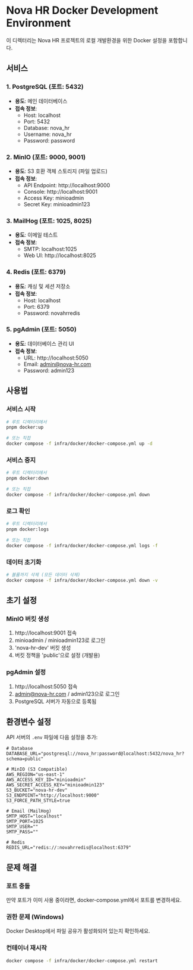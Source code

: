 # Nova HR Docker Development Environment

이 디렉터리는 Nova HR 프로젝트의 로컬 개발환경을 위한 Docker 설정을 포함합니다.

## 서비스

### 1. PostgreSQL (포트: 5432)
- **용도**: 메인 데이터베이스
- **접속 정보**:
  - Host: localhost
  - Port: 5432
  - Database: nova_hr
  - Username: nova_hr
  - Password: password

### 2. MinIO (포트: 9000, 9001)
- **용도**: S3 호환 객체 스토리지 (파일 업로드)
- **접속 정보**:
  - API Endpoint: http://localhost:9000
  - Console: http://localhost:9001
  - Access Key: minioadmin
  - Secret Key: minioadmin123

### 3. MailHog (포트: 1025, 8025)
- **용도**: 이메일 테스트
- **접속 정보**:
  - SMTP: localhost:1025
  - Web UI: http://localhost:8025

### 4. Redis (포트: 6379)
- **용도**: 캐싱 및 세션 저장소
- **접속 정보**:
  - Host: localhost
  - Port: 6379
  - Password: novahrredis

### 5. pgAdmin (포트: 5050)
- **용도**: 데이터베이스 관리 UI
- **접속 정보**:
  - URL: http://localhost:5050
  - Email: admin@nova-hr.com
  - Password: admin123

## 사용법

### 서비스 시작
```bash
# 루트 디렉터리에서
pnpm docker:up

# 또는 직접
docker compose -f infra/docker/docker-compose.yml up -d
```

### 서비스 중지
```bash
# 루트 디렉터리에서
pnpm docker:down

# 또는 직접
docker compose -f infra/docker/docker-compose.yml down
```

### 로그 확인
```bash
# 루트 디렉터리에서
pnpm docker:logs

# 또는 직접
docker compose -f infra/docker/docker-compose.yml logs -f
```

### 데이터 초기화
```bash
# 볼륨까지 삭제 (모든 데이터 삭제)
docker compose -f infra/docker/docker-compose.yml down -v
```

## 초기 설정

### MinIO 버킷 생성
1. http://localhost:9001 접속
2. minioadmin / minioadmin123로 로그인
3. 'nova-hr-dev' 버킷 생성
4. 버킷 정책을 'public'으로 설정 (개발용)

### pgAdmin 설정
1. http://localhost:5050 접속
2. admin@nova-hr.com / admin123으로 로그인
3. PostgreSQL 서버가 자동으로 등록됨

## 환경변수 설정

API 서버의 `.env` 파일에 다음 설정을 추가:

```env
# Database
DATABASE_URL="postgresql://nova_hr:password@localhost:5432/nova_hr?schema=public"

# MinIO (S3 Compatible)
AWS_REGION="us-east-1"
AWS_ACCESS_KEY_ID="minioadmin"
AWS_SECRET_ACCESS_KEY="minioadmin123"
S3_BUCKET="nova-hr-dev"
S3_ENDPOINT="http://localhost:9000"
S3_FORCE_PATH_STYLE=true

# Email (MailHog)
SMTP_HOST="localhost"
SMTP_PORT=1025
SMTP_USER=""
SMTP_PASS=""

# Redis
REDIS_URL="redis://:novahrredis@localhost:6379"
```

## 문제 해결

### 포트 충돌
만약 포트가 이미 사용 중이라면, docker-compose.yml에서 포트를 변경하세요.

### 권한 문제 (Windows)
Docker Desktop에서 파일 공유가 활성화되어 있는지 확인하세요.

### 컨테이너 재시작
```bash
docker compose -f infra/docker/docker-compose.yml restart
```